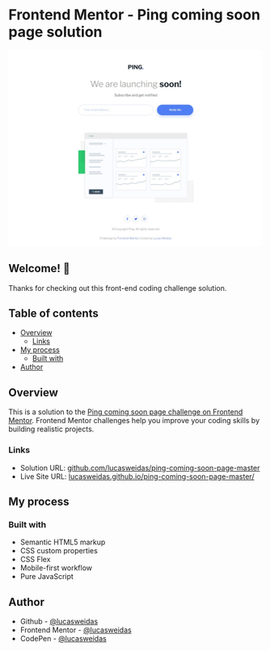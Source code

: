 # Frontend Mentor - Ping coming soon page solution

![Preview for the Ping coming soon page coding challenge](./preview/desktop-preview.jpg)

## Welcome! 👋

Thanks for checking out this front-end coding challenge solution.

## Table of contents
- [Overview](#overview)
  - [Links](#links)
- [My process](#my-process)
  - [Built with](#built-with)
- [Author](#author)

## Overview

This is a solution to the [Ping coming soon page challenge on Frontend Mentor](https://www.frontendmentor.io/challenges/ping-single-column-coming-soon-page-5cadd051fec04111f7b848da). Frontend Mentor challenges help you improve your coding skills by building realistic projects.

### Links

- Solution URL: [github.com/lucasweidas/ping-coming-soon-page-master](https://github.com/lucasweidas/ping-coming-soon-page-master)
- Live Site URL: [lucasweidas.github.io/ping-coming-soon-page-master/](https://lucasweidas.github.io/ping-coming-soon-page-master/)

## My process

### Built with

- Semantic HTML5 markup
- CSS custom properties
- CSS Flex
- Mobile-first workflow
- Pure JavaScript

## Author

- Github - [@lucasweidas](https://github.com/LucasWeidas)
- Frontend Mentor - [@lucasweidas](https://www.frontendmentor.io/profile/lucasweidas)
- CodePen - [@lucasweidas](https://codepen.io/lucasweidas)
